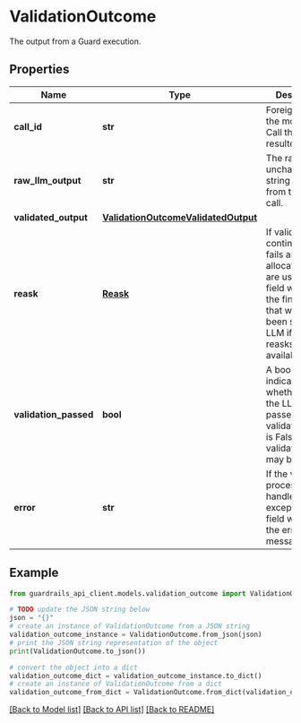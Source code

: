 # ValidationOutcome

The output from a Guard execution.

## Properties

Name | Type | Description | Notes
------------ | ------------- | ------------- | -------------
**call_id** | **str** | Foreign key to the most recent Call this resulted from. | 
**raw_llm_output** | **str** | The raw, unchanged string content from the LLM call. | [optional] 
**validated_output** | [**ValidationOutcomeValidatedOutput**](ValidationOutcomeValidatedOutput.md) |  | [optional] 
**reask** | [**Reask**](Reask.md) | If validation continuously fails and all allocated reasks are used, this field will contain the final reask that would have been sent to the LLM if additional reasks were available. | [optional] 
**validation_passed** | **bool** | A boolean to indicate whether or not the LLM output passed validation.  If this is False, the validated_output may be invalid. | [optional] 
**error** | **str** | If the validation process raised a handleable exception, this field will contain the error message. | [optional] 

## Example

```python
from guardrails_api_client.models.validation_outcome import ValidationOutcome

# TODO update the JSON string below
json = "{}"
# create an instance of ValidationOutcome from a JSON string
validation_outcome_instance = ValidationOutcome.from_json(json)
# print the JSON string representation of the object
print(ValidationOutcome.to_json())

# convert the object into a dict
validation_outcome_dict = validation_outcome_instance.to_dict()
# create an instance of ValidationOutcome from a dict
validation_outcome_from_dict = ValidationOutcome.from_dict(validation_outcome_dict)
```
[[Back to Model list]](../README.md#documentation-for-models) [[Back to API list]](../README.md#documentation-for-api-endpoints) [[Back to README]](../README.md)


